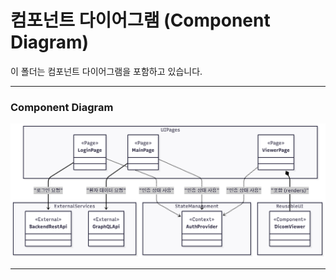 # 컴포넌트 다이어그램 (Component Diagram)

이 폴더는 컴포넌트 다이어그램을 포함하고 있습니다.

---

### Component Diagram
![Component Diagram](./컴포넌트%20다이어그램.png)

---
